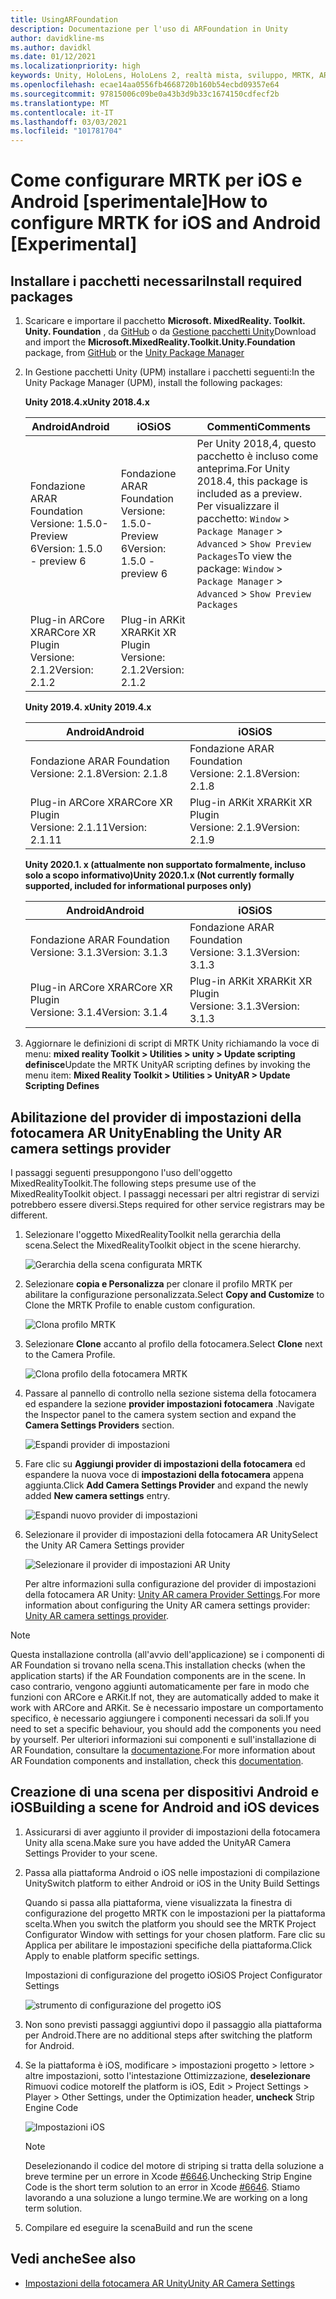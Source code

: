 ```yaml
---
title: UsingARFoundation
description: Documentazione per l'uso di ARFoundation in Unity
author: davidkline-ms
ms.author: davidkl
ms.date: 01/12/2021
ms.localizationpriority: high
keywords: Unity, HoloLens, HoloLens 2, realtà mista, sviluppo, MRTK, AR core, AR Kit
ms.openlocfilehash: ecae14aa0556fb4668720b160b54ecbd09357e64
ms.sourcegitcommit: 97815006c09be0a43b3d9b33c1674150cdfecf2b
ms.translationtype: MT
ms.contentlocale: it-IT
ms.lasthandoff: 03/03/2021
ms.locfileid: "101781704"
---
```

# <a name="how-to-configure-mrtk-for-ios-and-android-experimental"></a><span data-ttu-id="6a1c6-104">Come configurare MRTK per iOS e Android [sperimentale]</span><span class="sxs-lookup"><span data-stu-id="6a1c6-104">How to configure MRTK for iOS and Android [Experimental]</span></span>

## <a name="install-required-packages"></a><span data-ttu-id="6a1c6-105">Installare i pacchetti necessari</span><span class="sxs-lookup"><span data-stu-id="6a1c6-105">Install required packages</span></span>

1. <span data-ttu-id="6a1c6-106">Scaricare e importare il pacchetto **Microsoft. MixedReality. Toolkit. Unity. Foundation** , da [GitHub](https://github.com/microsoft/MixedRealityToolkit-Unity/releases/tag/v2.3.0) o da [Gestione pacchetti Unity](../../configuration/usingupm.md)</span><span class="sxs-lookup"><span data-stu-id="6a1c6-106">Download and import the **Microsoft.MixedReality.Toolkit.Unity.Foundation** package, from [GitHub](https://github.com/microsoft/MixedRealityToolkit-Unity/releases/tag/v2.3.0) or the [Unity Package Manager](../../configuration/usingupm.md)</span></span>

1. <span data-ttu-id="6a1c6-107">In Gestione pacchetti Unity (UPM) installare i pacchetti seguenti:</span><span class="sxs-lookup"><span data-stu-id="6a1c6-107">In the Unity Package Manager (UPM), install the following packages:</span></span>

    <span data-ttu-id="6a1c6-108">**Unity 2018.4.x**</span><span class="sxs-lookup"><span data-stu-id="6a1c6-108">**Unity 2018.4.x**</span></span>

    | <span data-ttu-id="6a1c6-109">**Android**</span><span class="sxs-lookup"><span data-stu-id="6a1c6-109">**Android**</span></span> | <span data-ttu-id="6a1c6-110">**iOS**</span><span class="sxs-lookup"><span data-stu-id="6a1c6-110">**iOS**</span></span> | <span data-ttu-id="6a1c6-111">Commenti</span><span class="sxs-lookup"><span data-stu-id="6a1c6-111">Comments</span></span> |
    | --- | --- | --- |
    | <span data-ttu-id="6a1c6-112">Fondazione AR</span><span class="sxs-lookup"><span data-stu-id="6a1c6-112">AR Foundation</span></span>  <br/> <span data-ttu-id="6a1c6-113">Versione: 1.5.0-Preview 6</span><span class="sxs-lookup"><span data-stu-id="6a1c6-113">Version: 1.5.0 - preview 6</span></span> | <span data-ttu-id="6a1c6-114">Fondazione AR</span><span class="sxs-lookup"><span data-stu-id="6a1c6-114">AR Foundation</span></span>  <br/> <span data-ttu-id="6a1c6-115">Versione: 1.5.0-Preview 6</span><span class="sxs-lookup"><span data-stu-id="6a1c6-115">Version: 1.5.0 - preview 6</span></span> | <span data-ttu-id="6a1c6-116">Per Unity 2018,4, questo pacchetto è incluso come anteprima.</span><span class="sxs-lookup"><span data-stu-id="6a1c6-116">For Unity 2018.4, this package is included as a preview.</span></span> <span data-ttu-id="6a1c6-117">Per visualizzare il pacchetto: `Window` > `Package Manager` > `Advanced` > `Show Preview Packages`</span><span class="sxs-lookup"><span data-stu-id="6a1c6-117">To view the package: `Window` > `Package Manager` > `Advanced` > `Show Preview Packages`</span></span> |
    | <span data-ttu-id="6a1c6-118">Plug-in ARCore XR</span><span class="sxs-lookup"><span data-stu-id="6a1c6-118">ARCore XR Plugin</span></span> <br/> <span data-ttu-id="6a1c6-119">Versione: 2.1.2</span><span class="sxs-lookup"><span data-stu-id="6a1c6-119">Version: 2.1.2</span></span> | <span data-ttu-id="6a1c6-120">Plug-in ARKit XR</span><span class="sxs-lookup"><span data-stu-id="6a1c6-120">ARKit XR Plugin</span></span> <br/> <span data-ttu-id="6a1c6-121">Versione: 2.1.2</span><span class="sxs-lookup"><span data-stu-id="6a1c6-121">Version: 2.1.2</span></span> | |

    <span data-ttu-id="6a1c6-122">**Unity 2019.4. x**</span><span class="sxs-lookup"><span data-stu-id="6a1c6-122">**Unity 2019.4.x**</span></span>

    | <span data-ttu-id="6a1c6-123">**Android**</span><span class="sxs-lookup"><span data-stu-id="6a1c6-123">**Android**</span></span> | <span data-ttu-id="6a1c6-124">**iOS**</span><span class="sxs-lookup"><span data-stu-id="6a1c6-124">**iOS**</span></span> |
    | --- | --- |
    | <span data-ttu-id="6a1c6-125">Fondazione AR</span><span class="sxs-lookup"><span data-stu-id="6a1c6-125">AR Foundation</span></span>  <br/> <span data-ttu-id="6a1c6-126">Versione: 2.1.8</span><span class="sxs-lookup"><span data-stu-id="6a1c6-126">Version: 2.1.8</span></span> |  <span data-ttu-id="6a1c6-127">Fondazione AR</span><span class="sxs-lookup"><span data-stu-id="6a1c6-127">AR Foundation</span></span>  <br/> <span data-ttu-id="6a1c6-128">Versione: 2.1.8</span><span class="sxs-lookup"><span data-stu-id="6a1c6-128">Version: 2.1.8</span></span> |
    | <span data-ttu-id="6a1c6-129">Plug-in ARCore XR</span><span class="sxs-lookup"><span data-stu-id="6a1c6-129">ARCore XR Plugin</span></span> <br/> <span data-ttu-id="6a1c6-130">Versione: 2.1.11</span><span class="sxs-lookup"><span data-stu-id="6a1c6-130">Version: 2.1.11</span></span> | <span data-ttu-id="6a1c6-131">Plug-in ARKit XR</span><span class="sxs-lookup"><span data-stu-id="6a1c6-131">ARKit XR Plugin</span></span> <br/> <span data-ttu-id="6a1c6-132">Versione: 2.1.9</span><span class="sxs-lookup"><span data-stu-id="6a1c6-132">Version: 2.1.9</span></span> |

    <span data-ttu-id="6a1c6-133">**Unity 2020.1. x (attualmente non supportato formalmente, incluso solo a scopo informativo)**</span><span class="sxs-lookup"><span data-stu-id="6a1c6-133">**Unity 2020.1.x (Not currently formally supported, included for informational purposes only)**</span></span>

    | <span data-ttu-id="6a1c6-134">**Android**</span><span class="sxs-lookup"><span data-stu-id="6a1c6-134">**Android**</span></span> | <span data-ttu-id="6a1c6-135">**iOS**</span><span class="sxs-lookup"><span data-stu-id="6a1c6-135">**iOS**</span></span> |
    | --- | --- |
    | <span data-ttu-id="6a1c6-136">Fondazione AR</span><span class="sxs-lookup"><span data-stu-id="6a1c6-136">AR Foundation</span></span>  <br/> <span data-ttu-id="6a1c6-137">Versione: 3.1.3</span><span class="sxs-lookup"><span data-stu-id="6a1c6-137">Version: 3.1.3</span></span> |  <span data-ttu-id="6a1c6-138">Fondazione AR</span><span class="sxs-lookup"><span data-stu-id="6a1c6-138">AR Foundation</span></span>  <br/> <span data-ttu-id="6a1c6-139">Versione: 3.1.3</span><span class="sxs-lookup"><span data-stu-id="6a1c6-139">Version: 3.1.3</span></span> |
    | <span data-ttu-id="6a1c6-140">Plug-in ARCore XR</span><span class="sxs-lookup"><span data-stu-id="6a1c6-140">ARCore XR Plugin</span></span> <br/> <span data-ttu-id="6a1c6-141">Versione: 3.1.4</span><span class="sxs-lookup"><span data-stu-id="6a1c6-141">Version: 3.1.4</span></span> | <span data-ttu-id="6a1c6-142">Plug-in ARKit XR</span><span class="sxs-lookup"><span data-stu-id="6a1c6-142">ARKit XR Plugin</span></span> <br/> <span data-ttu-id="6a1c6-143">Versione: 3.1.3</span><span class="sxs-lookup"><span data-stu-id="6a1c6-143">Version: 3.1.3</span></span> |

1. <span data-ttu-id="6a1c6-144">Aggiornare le definizioni di script di MRTK Unity richiamando la voce di menu: **mixed reality Toolkit > Utilities > unity > Update scripting definisce**</span><span class="sxs-lookup"><span data-stu-id="6a1c6-144">Update the MRTK UnityAR scripting defines by invoking the menu item: **Mixed Reality Toolkit > Utilities > UnityAR > Update Scripting Defines**</span></span>

## <a name="enabling-the-unity-ar-camera-settings-provider"></a><span data-ttu-id="6a1c6-145">Abilitazione del provider di impostazioni della fotocamera AR Unity</span><span class="sxs-lookup"><span data-stu-id="6a1c6-145">Enabling the Unity AR camera settings provider</span></span>

<span data-ttu-id="6a1c6-146">I passaggi seguenti presuppongono l'uso dell'oggetto MixedRealityToolkit.</span><span class="sxs-lookup"><span data-stu-id="6a1c6-146">The following steps presume use of the MixedRealityToolkit object.</span></span> <span data-ttu-id="6a1c6-147">I passaggi necessari per altri registrar di servizi potrebbero essere diversi.</span><span class="sxs-lookup"><span data-stu-id="6a1c6-147">Steps required for other service registrars may be different.</span></span>

1. <span data-ttu-id="6a1c6-148">Selezionare l'oggetto MixedRealityToolkit nella gerarchia della scena.</span><span class="sxs-lookup"><span data-stu-id="6a1c6-148">Select the MixedRealityToolkit object in the scene hierarchy.</span></span>

    ![Gerarchia della scena configurata MRTK](../images/MRTK_ConfiguredHierarchy.png)

1. <span data-ttu-id="6a1c6-150">Selezionare **copia e Personalizza** per clonare il profilo MRTK per abilitare la configurazione personalizzata.</span><span class="sxs-lookup"><span data-stu-id="6a1c6-150">Select **Copy and Customize** to Clone the MRTK Profile to enable custom configuration.</span></span>

    ![Clona profilo MRTK](../images/camera-system/CloneProfileARFoundation.png)

1. <span data-ttu-id="6a1c6-152">Selezionare **Clone** accanto al profilo della fotocamera.</span><span class="sxs-lookup"><span data-stu-id="6a1c6-152">Select **Clone** next to the Camera Profile.</span></span>

    ![Clona profilo della fotocamera MRTK](../images/camera-system/CloneCameraProfileARFoundation.png)

1. <span data-ttu-id="6a1c6-154">Passare al pannello di controllo nella sezione sistema della fotocamera ed espandere la sezione **provider impostazioni fotocamera** .</span><span class="sxs-lookup"><span data-stu-id="6a1c6-154">Navigate the Inspector panel to the camera system section and expand the **Camera Settings Providers** section.</span></span>

    ![Espandi provider di impostazioni](../images/camera-system/ExpandProviders.png)

1. <span data-ttu-id="6a1c6-156">Fare clic su **Aggiungi provider di impostazioni della fotocamera** ed espandere la nuova voce di **impostazioni della fotocamera** appena aggiunta.</span><span class="sxs-lookup"><span data-stu-id="6a1c6-156">Click **Add Camera Settings Provider** and expand the newly added **New camera settings** entry.</span></span>

    ![Espandi nuovo provider di impostazioni](../images/camera-system/ExpandNewProvider.png)

1. <span data-ttu-id="6a1c6-158">Selezionare il provider di impostazioni della fotocamera AR Unity</span><span class="sxs-lookup"><span data-stu-id="6a1c6-158">Select the Unity AR Camera Settings provider</span></span>

    ![Selezionare il provider di impostazioni AR Unity](../images/camera-system/SelectUnityArSettings.png)

    <span data-ttu-id="6a1c6-160">Per altre informazioni sulla configurazione del provider di impostazioni della fotocamera AR Unity: [Unity AR camera Provider Settings](../camera-system/UnityArCameraSettings.md).</span><span class="sxs-lookup"><span data-stu-id="6a1c6-160">For more information about configuring the Unity AR camera settings provider: [Unity AR camera settings provider](../camera-system/UnityArCameraSettings.md).</span></span>

> [!NOTE]
> <span data-ttu-id="6a1c6-161">Questa installazione controlla (all'avvio dell'applicazione) se i componenti di AR Foundation si trovano nella scena.</span><span class="sxs-lookup"><span data-stu-id="6a1c6-161">This installation checks (when the application starts) if the AR Foundation components are in the scene.</span></span> <span data-ttu-id="6a1c6-162">In caso contrario, vengono aggiunti automaticamente per fare in modo che funzioni con ARCore e ARKit.</span><span class="sxs-lookup"><span data-stu-id="6a1c6-162">If not, they are automatically added to make it work with ARCore and ARKit.</span></span>
> <span data-ttu-id="6a1c6-163">Se è necessario impostare un comportamento specifico, è necessario aggiungere i componenti necessari da soli.</span><span class="sxs-lookup"><span data-stu-id="6a1c6-163">If you need to set a specific behaviour, you should add the components you need by yourself.</span></span>
> <span data-ttu-id="6a1c6-164">Per ulteriori informazioni sui componenti e sull'installazione di AR Foundation, consultare la [documentazione](https://docs.unity3d.com/Packages/com.unity.xr.arfoundation@2.2/manual/index.html#samples).</span><span class="sxs-lookup"><span data-stu-id="6a1c6-164">For more information about AR Foundation components and installation, check this [documentation](https://docs.unity3d.com/Packages/com.unity.xr.arfoundation@2.2/manual/index.html#samples).</span></span>

## <a name="building-a-scene-for-android-and-ios-devices"></a><span data-ttu-id="6a1c6-165">Creazione di una scena per dispositivi Android e iOS</span><span class="sxs-lookup"><span data-stu-id="6a1c6-165">Building a scene for Android and iOS devices</span></span>

1. <span data-ttu-id="6a1c6-166">Assicurarsi di aver aggiunto il provider di impostazioni della fotocamera Unity alla scena.</span><span class="sxs-lookup"><span data-stu-id="6a1c6-166">Make sure you have added the UnityAR Camera Settings Provider to your scene.</span></span>

1. <span data-ttu-id="6a1c6-167">Passa alla piattaforma Android o iOS nelle impostazioni di compilazione Unity</span><span class="sxs-lookup"><span data-stu-id="6a1c6-167">Switch platform to either Android or iOS in the Unity Build Settings</span></span>

    <span data-ttu-id="6a1c6-168">Quando si passa alla piattaforma, viene visualizzata la finestra di configurazione del progetto MRTK con le impostazioni per la piattaforma scelta.</span><span class="sxs-lookup"><span data-stu-id="6a1c6-168">When you switch the platform you should see the MRTK Project Configurator Window with settings for your chosen platform.</span></span>  <span data-ttu-id="6a1c6-169">Fare clic su Applica per abilitare le impostazioni specifiche della piattaforma.</span><span class="sxs-lookup"><span data-stu-id="6a1c6-169">Click Apply to enable platform specific settings.</span></span>

    <span data-ttu-id="6a1c6-170">Impostazioni di configurazione del progetto iOS</span><span class="sxs-lookup"><span data-stu-id="6a1c6-170">iOS Project Configurator Settings</span></span>

    ![strumento di configurazione del progetto iOS](../images/camera-system/MRTKProjectConfigurator.png)

1. <span data-ttu-id="6a1c6-172">Non sono previsti passaggi aggiuntivi dopo il passaggio alla piattaforma per Android.</span><span class="sxs-lookup"><span data-stu-id="6a1c6-172">There are no additional steps after switching the platform for Android.</span></span>

1. <span data-ttu-id="6a1c6-173">Se la piattaforma è iOS, modificare > impostazioni progetto > lettore > altre impostazioni, sotto l'intestazione Ottimizzazione, **deselezionare** Rimuovi codice motore</span><span class="sxs-lookup"><span data-stu-id="6a1c6-173">If the platform is iOS, Edit > Project Settings > Player > Other Settings, under the Optimization header, **uncheck** Strip Engine Code</span></span>

    ![Impostazioni iOS](../images/camera-system/UncheckStripEngineCodeiOS.png)

    > [!NOTE]
    > <span data-ttu-id="6a1c6-175">Deselezionando il codice del motore di striping si tratta della soluzione a breve termine per un errore in Xcode [#6646](https://github.com/microsoft/MixedRealityToolkit-Unity/issues/6646).</span><span class="sxs-lookup"><span data-stu-id="6a1c6-175">Unchecking Strip Engine Code is the short term solution to an error in Xcode [#6646](https://github.com/microsoft/MixedRealityToolkit-Unity/issues/6646).</span></span>  <span data-ttu-id="6a1c6-176">Stiamo lavorando a una soluzione a lungo termine.</span><span class="sxs-lookup"><span data-stu-id="6a1c6-176">We are working on a long term solution.</span></span>

1. <span data-ttu-id="6a1c6-177">Compilare ed eseguire la scena</span><span class="sxs-lookup"><span data-stu-id="6a1c6-177">Build and run the scene</span></span>

## <a name="see-also"></a><span data-ttu-id="6a1c6-178">Vedi anche</span><span class="sxs-lookup"><span data-stu-id="6a1c6-178">See also</span></span>

- [<span data-ttu-id="6a1c6-179">Impostazioni della fotocamera AR Unity</span><span class="sxs-lookup"><span data-stu-id="6a1c6-179">Unity AR Camera Settings</span></span>](../camera-system/UnityArCameraSettings.md)
